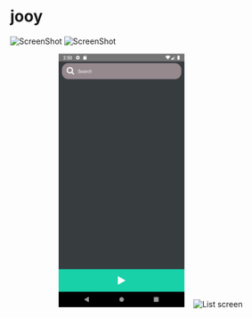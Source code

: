 # jooy


![ScreenShot](https://raw.github.com/wahyuadamhusaeni/jooy/blob/master/Screenshot_1583481024.png)
![ScreenShot](https://raw.github.com/wahyuadamhusaeni/jooy/blob/master/Screenshot_1583481046.png)

<div align="center">
        <img width="45%" src="Screenshot_1583481024.png" alt="About screen" title="About screen"</img>
        <img height="0" width="8px">
        <img width="45%" src="screen-shots/list.PNG" alt="List screen" title="List screen"></img>
</div>
